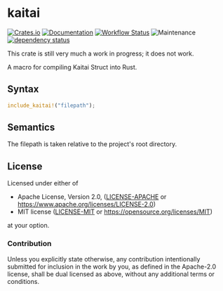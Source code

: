 # kaitai

[![Crates.io](https://img.shields.io/crates/v/kaitai.svg)](https://crates.io/crates/kaitai)
[![Documentation](https://docs.rs/kaitai/badge.svg)](https://docs.rs/kaitai/)
[![Workflow Status](https://github.com/TypicalFork/kaitai-rs/workflows/CI/badge.svg)](https://github.com/TypicalFork/kaitai-rs/actions?query=workflow%3A%22CI%22)
![Maintenance](https://img.shields.io/badge/maintenance-experimental-blue.svg)
[![dependency status](https://deps.rs/crate/kaitai/0.1.0/status.svg)](https://deps.rs/crate/kaitai/0.1.0)

This crate is still very much a work in progress; it does not work.

A macro for compiling Kaitai Struct into Rust.

## Syntax
```rust
include_kaitai!("filepath");
```
## Semantics
The filepath is taken relative to the project's root directory.

## License

Licensed under either of

* Apache License, Version 2.0, ([LICENSE-APACHE](LICENSE-APACHE) or https://www.apache.org/licenses/LICENSE-2.0)
* MIT license ([LICENSE-MIT](LICENSE-MIT) or https://opensource.org/licenses/MIT)

at your option.

### Contribution

Unless you explicitly state otherwise, any contribution intentionally
submitted for inclusion in the work by you, as defined in the Apache-2.0
license, shall be dual licensed as above, without any additional terms or
conditions.

